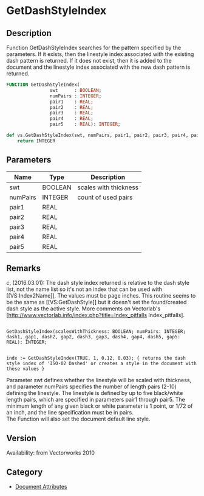 # GetDashStyleIndex

## Description
Function GetDashStyleIndex searches for the pattern specified by the parameters. If it exists, then the linestyle index associated with the existing dash pattern is returned. If it does not exist, then it is added to the document and the linestyle index associated with the new dash pattern is returned.

```pascal
FUNCTION GetDashStyleIndex(
				swt      : BOOLEAN;
				numPairs : INTEGER;
				pair1    : REAL;
				pair2    : REAL;
				pair3    : REAL;
				pair4    : REAL;
				pair5    : REAL): INTEGER;
```

```python
def vs.GetDashStyleIndex(swt, numPairs, pair1, pair2, pair3, pair4, pair5):
    return INTEGER
```

## Parameters
|Name|Type|Description|
|---|---|---|
|swt|BOOLEAN|scales with thickness|
|numPairs|INTEGER|count of used pairs|
|pair1|REAL|   |
|pair2|REAL|   |
|pair3|REAL|   |
|pair4|REAL|   |
|pair5|REAL|   |

## Remarks
*_c_*, (2016.03.01):  The dash style index returned is relative to the dash style list, not the name list so it's not an index that can be used with [[VS:Index2Name]]. The values must be page inches. This routine seems to be the same as [[VS:GetDashStyle]] but it doesn't set the found/created dash style as the active style. More comments on Vectorlab's [http://www.vectorlab.info/index.php?title=Index_pitfalls Index_pitfalls].

<code lang="vs">
GetDashStyleIndex(scalesWithThickness: BOOLEAN; numPairs: INTEGER; dash1, gap1, dash2, gap2, dash3, gap3, dash4, gap4, dash5, gap5: REAL): INTEGER; 

indx := GetDashStyleIndex(TRUE, 1, 0.12, 0.03); 
{ returns the dash style index of 'ISO-02 Dashed' or creates a style in the document with these values }
</code>

Parameter swt defines whether the linestyle will be scaled with thickness, and parameter numPairs specifies the number of length pairs (2-10) defining the linestyle.
The linestyle is defined by up to five black/white length pairs, which are specified in parameters pair1 through pair5. The minimum length of any given black or white parameter is 1 point, or 1/72 of an inch, and the line specification must be in pairs.  
The Function will also set the document default line style.

## Version
Availability: from Vectorworks 2010

## Category
* [Document Attributes](../Categories/Document%20Attributes.md)
